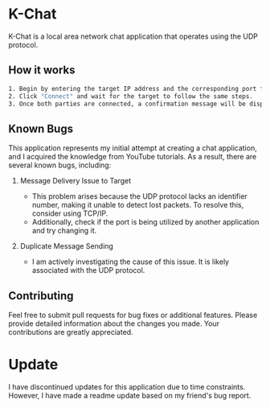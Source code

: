 # K-Chat

K-Chat is a local area network chat application that operates using the UDP protocol.

## How it works
```bash
1. Begin by entering the target IP address and the corresponding port for your chat. Ensure that your IP address and port match.
2. Click "Connect" and wait for the target to follow the same steps.
3. Once both parties are connected, a confirmation message will be displayed.
```

## Known Bugs
This application represents my initial attempt at creating a chat application, and I acquired the knowledge from YouTube tutorials. As a result, there are several known bugs, including:
1. Message Delivery Issue to Target
    - This problem arises because the UDP protocol lacks an identifier number, making it unable to detect lost packets. To resolve this, consider using TCP/IP.
   - Additionally, check if the port is being utilized by another application and try changing it.
   
2. Duplicate Message Sending
   - I am actively investigating the cause of this issue. It is likely associated with the UDP protocol.


## Contributing
Feel free to submit pull requests for bug fixes or additional features. Please provide detailed information about the changes you made. Your contributions are greatly appreciated.

# Update
I have discontinued updates for this application due to time constraints. However, I have made a readme update based on my friend's bug report.
